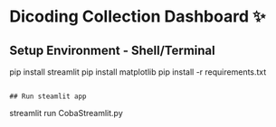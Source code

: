 # Dicoding Collection Dashboard ✨

## Setup Environment - Shell/Terminal
pip install streamlit
pip install matplotlib
pip install -r requirements.txt
```

## Run steamlit app
```
streamlit run CobaStreamlit.py
```
